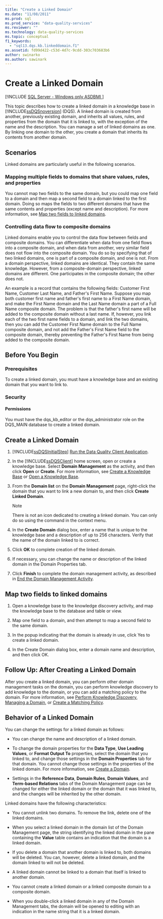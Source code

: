 ```yaml
---
title: "Create a Linked Domain"
ms.date: "11/08/2011"
ms.prod: sql
ms.prod_service: "data-quality-services"
ms.reviewer: ""
ms.technology: data-quality-services
ms.topic: conceptual
f1_keywords: 
  - "sql13.dqs.kb.linkeddomain.f1"
ms.assetid: fd99d422-c53d-4d7c-9cdd-303c703683b6
author: swinarko
ms.author: sawinark
---
```

# Create a Linked Domain

[!INCLUDE [SQL Server - Windows only ASDBMI  ](../includes/applies-to-version/sql-windows-only-asdbmi.md)]

  This topic describes how to create a linked domain in a knowledge base in [!INCLUDE[ssDQSnoversion](../includes/ssdqsnoversion-md.md)] (DQS). A linked domain is created from another, previously existing domain, and inherits all values, rules, and properties from the domain that it is linked to, with the exception of the name and the description. You can manage a set of linked domains as one. By linking one domain to the other, you create a domain that inherits its contents from another domain.  
  
## Scenarios  
 Linked domains are particularly useful in the following scenarios.  
  
### Mapping multiple fields to domains that share values, rules, and properties  
 You cannot map two fields to the same domain, but you could map one field to a domain and then map a second field to a domain linked to the first domain. Doing so maps the fields to two different domains that have the same contents and properties (except name and description). For more information, see [Map two fields to linked domains](#Map).  
  
### Controlling data flow to composite domains  
 Linked domains enable you to control the data flow between fields and composite domains. You can differentiate when data from one field flows into a composite domain, and when data from another, very similar field does not flow into the composite domain. You do so by specifying that of two linked domains, one is part of a composite domain, and one is not. From a domain perspective, linked domains are identical. They contain the same knowledge. However, from a composite-domain perspective, linked domains are different. One participates in the composite domain; the other does not.  
  
 An example is a record that contains the following fields: Customer First Name, Customer Last Name, and Father's First Name. Suppose you map both customer first name and father's first name to a First Name domain, and make the First Name domain and the Last Name domain a part of a Full Name composite domain. The problem is that the father's first name will be added to the composite domain without a last name. If, however, you link each of the two first name fields to a domain, and link the two domains, then you can add the Customer First Name domain to the Full Name composite domain, and not add the Father's First Name field to the composite domain, thereby preventing the Father's First Name from being added to the composite domain.  
  
##  <a name="BeforeYouBegin"></a> Before You Begin  
  
###  <a name="Prerequisites"></a> Prerequisites  
 To create a linked domain, you must have a knowledge base and an existing domain that you want to link to.  
  
###  <a name="Security"></a> Security  
  
####  <a name="Permissions"></a> Permissions  
 You must have the dqs_kb_editor or the dqs_administrator role on the DQS_MAIN database to create a linked domain.  
  
##  <a name="Create"></a> Create a Linked Domain  
  
1.  [!INCLUDE[ssDQSInitialStep](../includes/ssdqsinitialstep-md.md)] [Run the Data Quality Client Application](../data-quality-services/run-the-data-quality-client-application.md).  
  
2.  In the [!INCLUDE[ssDQSClient](../includes/ssdqsclient-md.md)] home screen, open or create a knowledge base. Select **Domain Management** as the activity, and then click **Open** or **Create**. For more information, see [Create a Knowledge Base](../data-quality-services/create-a-knowledge-base.md) or [Open a Knowledge Base](../data-quality-services/open-a-knowledge-base.md).  
  
3.  From the **Domain list** on the **Domain Management** page, right-click the domain that you want to link a new domain to, and then click **Create Linked Domain**.  
  
    > [!NOTE]  
    >  There is not an icon dedicated to creating a linked domain. You can only do so using the command in the context menu.  
  
4.  In the **Create Domain** dialog box, enter a name that is unique to the knowledge base and a description of up to 256 characters. Verify that the name of the domain linked to is correct.  
  
5.  Click **OK** to complete creation of the linked domain.  
  
6.  If necessary, you can change the name or description of the linked domain in the Domain Properties tab.  
  
7.  Click **Finish** to complete the domain management activity, as described in [End the Domain Management Activity](https://msdn.microsoft.com/library/ab6505ad-3090-453b-bb01-58435e7fa7c0).  
  
##  <a name="Map"></a> Map two fields to linked domains  
  
1.  Open a knowledge base to the knowledge discovery activity, and map the knowledge base to the database and table or view.  
  
2.  Map one field to a domain, and then attempt to map a second field to the same domain.  
  
3.  In the popup indicating that the domain is already in use, click Yes to create a linked domain.  
  
4.  In the Create Domain dialog box, enter a domain name and description, and then click OK.  
  
##  <a name="FollowUp"></a> Follow Up: After Creating a Linked Domain  
 After you create a linked domain, you can perform other domain management tasks on the domain, you can perform knowledge discovery to add knowledge to the domain, or you can add a matching policy to the domain. For more information, see [Perform Knowledge Discovery](../data-quality-services/perform-knowledge-discovery.md), [Managing a Domain](../data-quality-services/managing-a-domain.md), or [Create a Matching Policy](../data-quality-services/create-a-matching-policy.md).  
  
##  <a name="Behavior"></a> Behavior of a Linked Domain  
 You can change the settings for a linked domain as follows:  
  
-   You can change the name and description of a linked domain.  
  
-   To change the domain properties for the **Data Type**, **Use Leading Values**, or **Format Output To** properties, select the domain that you linked to, and change those settings in the **Domain Properties** tab for that domain. You cannot change those settings in the properties of the linked domain. For more information, see [Create a Domain](../data-quality-services/create-a-domain.md).  
  
-   Settings in the **Reference Data**, **Domain Rules**, **Domain Values**, and **Term-based Relations** tabs of the Domain Management page can be changed for either the linked domain or the domain that it was linked to, and the changes will be inherited by the other domain.  
  
 Linked domains have the following characteristics:  
  
-   You cannot unlink two domains. To remove the link, delete one of the linked domains.  
  
-   When you select a linked domain in the domain list of the Domain Management page, the string identifying the linked domain in the pane containing the **Value** table contains an indication that the domain is a linked domain.  
  
-   If you delete a domain that another domain is linked to, both domains will be deleted. You can, however, delete a linked domain, and the domain linked to will not be deleted.  
  
-   A linked domain cannot be linked to a domain that itself is linked to another domain.  
  
-   You cannot create a linked domain or a linked composite domain to a composite domain.  
  
-   When you double-click a linked domain in any of the Domain Management tabs, the domain will be opened to editing with an indication in the name string that it is a linked domain.  
  
  
